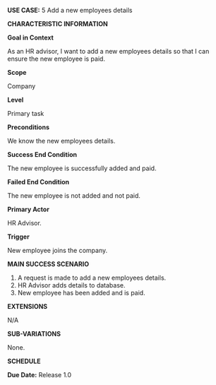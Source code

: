 **USE CASE:** 5 Add a new employees details

**CHARACTERISTIC INFORMATION**

**Goal in Context**

As an HR advisor, I want to add a new employees details so that I can ensure the new employee is paid.

**Scope**

Company

**Level**

Primary task

**Preconditions**

We know the new employees details.

**Success End Condition**

The new employee is successfully added and paid.

**Failed End Condition**

The new employee is not added and not paid.

**Primary Actor**

HR Advisor.

**Trigger**

New employee joins the company.

**MAIN SUCCESS SCENARIO**

1. A request is made to add a new employees details.
2. HR Advisor adds details to database.
3. New employee has been added and is paid.

**EXTENSIONS**

N/A

**SUB-VARIATIONS**

None.

**SCHEDULE**

**Due Date:** Release 1.0


